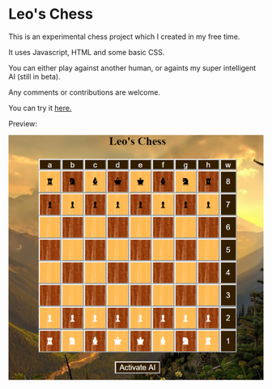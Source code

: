 # Leo's Chess

This is an experimental chess project which I created in my free time.

It uses Javascript, HTML and some basic CSS.

You can either play against another human, or againts my super intelligent AI (still in beta).

Any comments or contributions are welcome.

You can try it <a href="https://luckyluke77.github.io/">here.</a>

Preview:

![Preview](https://github.com/LuckyLuke77/Leos-Chess/blob/master/Preview.png)
